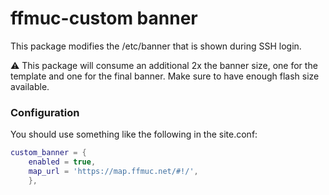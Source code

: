 # ffmuc-custom banner

This package modifies the /etc/banner that is shown during SSH login.

⚠️ This package will consume an additional 2x the banner size, one for the template and one for the final banner. Make sure to have enough flash size available.


### Configuration

You should use something like the following in the site.conf:

```lua
custom_banner = {
    enabled = true,
    map_url = 'https://map.ffmuc.net/#!/',
    },
```
